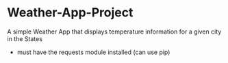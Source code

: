 # Weather-App-Project
A simple Weather App that displays temperature information for a given city in the States
- must have the requests module installed (can use pip)
